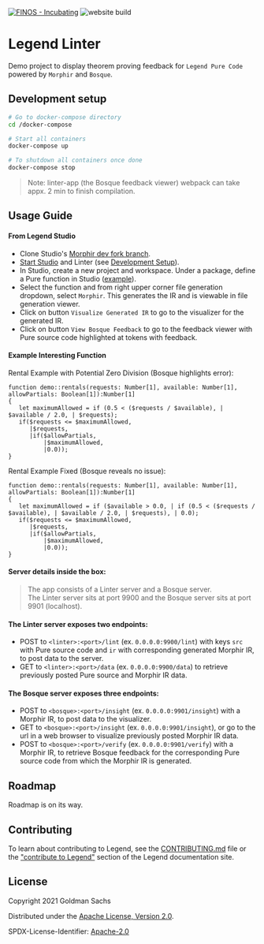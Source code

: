[![FINOS - Incubating](https://cdn.jsdelivr.net/gh/finos/contrib-toolbox@master/images/badge-incubating.svg)](https://finosfoundation.atlassian.net/wiki/display/FINOS/Incubating)
![website build](https://github.com/finos/legend-integration-morphir/workflows/Docusaurus-website-build/badge.svg)

# Legend Linter

Demo project to display theorem proving feedback for `Legend Pure Code` powered by `Morphir` and `Bosque`. 

## Development setup

```sh
# Go to docker-compose directory
cd /docker-compose

# Start all containers
docker-compose up

# To shutdown all containers once done
docker-compose stop
```

> Note: linter-app (the Bosque feedback viewer) webpack can take appx. 2 min to finish compilation.

## Usage Guide

#### From Legend Studio

- Clone Studio's [Morphir dev fork branch](https://github.com/CptTeddy/legend-studio/tree/morphir).
- [Start Studio](https://legend.finos.org/docs/installation/maven-install-guide) and Linter (see [Development Setup](https://github.com/finos/legend-integration-morphir/blob/main/README.md#development-setup)).
- In Studio, create a new project and workspace. Under a package, define a Pure function in Studio ([example](https://github.com/finos/legend-integration-morphir/blob/main/README.md#example-interesting-function)).
- Select the function and from right upper corner file generation dropdown, select `Morphir`. This generates the IR and is viewable in file generation viewer.
- Click on button `Visualize Generated IR` to go to the visualizer for the generated IR.
- Click on button `View Bosque Feedback` to go to the feedback viewer with Pure source code highlighted at tokens with feedback.

#### Example Interesting Function

Rental Example with Potential Zero Division (Bosque highlights error):

    function demo::rentals(requests: Number[1], available: Number[1], allowPartials: Boolean[1]):Number[1]
    {
       let maximumAllowed = if (0.5 < ($requests / $available), | $available / 2.0, | $requests);
       if($requests <= $maximumAllowed, 
          |$requests, 
          |if($allowPartials, 
              |$maximumAllowed, 
              |0.0));
    }

Rental Example Fixed (Bosque reveals no issue):

    function demo::rentals(requests: Number[1], available: Number[1], allowPartials: Boolean[1]):Number[1]
    {
       let maximumAllowed = if ($available > 0.0, | if (0.5 < ($requests / $available), | $available / 2.0, | $requests), | 0.0);
       if($requests <= $maximumAllowed, 
          |$requests, 
          |if($allowPartials, 
              |$maximumAllowed, 
              |0.0));
    }

#### Server details inside the box:

> The app consists of a Linter server and a Bosque server. \
> The Linter server sits at port 9900 and the Bosque server sits at port 9901 (localhost).

#### The Linter server exposes two endpoints:

- POST to `<linter>:<port>/lint` (ex. `0.0.0.0:9900/lint`) with keys `src` with Pure source code and `ir` with corresponding generated Morphir IR, to post data to the server.
- GET to `<linter>:<port>/data` (ex. `0.0.0.0:9900/data`) to retrieve previously posted Pure source and Morphir IR data.

#### The Bosque server exposes three endpoints:

- POST to `<bosque>:<port>/insight` (ex. `0.0.0.0:9901/insight`) with a Morphir IR, to post data to the visualizer. 
- GET to `<bosque>:<port>/insight` (ex. `0.0.0.0:9901/insight`), or go to the url in a web browser to visualize previously posted Morphir IR data.
- POST to `<bosque>:<port>/verify` (ex. `0.0.0.0:9901/verify`) with a Morphir IR, to retrieve Bosque feedback for the corresponding Pure source code from which the Morphir IR is generated.

## Roadmap

Roadmap is on its way.

## Contributing

To learn about contributing to Legend, see the [CONTRIBUTING.md](CONTRIBUTING.md) file or the ["contribute to Legend"](https://legend.finos.org/docs/getting-started/contribute-to-legend) section of the Legend documentation site.

## License

Copyright 2021 Goldman Sachs

Distributed under the [Apache License, Version 2.0](http://www.apache.org/licenses/LICENSE-2.0).

SPDX-License-Identifier: [Apache-2.0](https://spdx.org/licenses/Apache-2.0)
